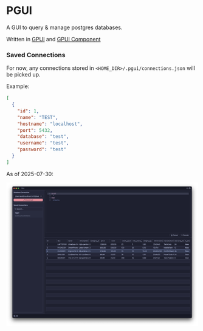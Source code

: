 # PGUI

A GUI to query & manage postgres databases.

Written in [GPUI](https://gpui.rs) and [GPUI Component](https://github.com/longbridge/gpui-component)

### Saved Connections

For now, any connections stored in `<HOME_DIR>/.pgui/connections.json` will be picked up.

Example:
```json
[
  {
    "id": 1,
    "name": "TEST",
    "hostname": "localhost",
    "port": 5432,
    "database": "test",
    "username": "test",
    "password": "test"
  }
]
```

As of 2025-07-30:

![screengrab](./assets/screenshots/2025-07-30.png)
